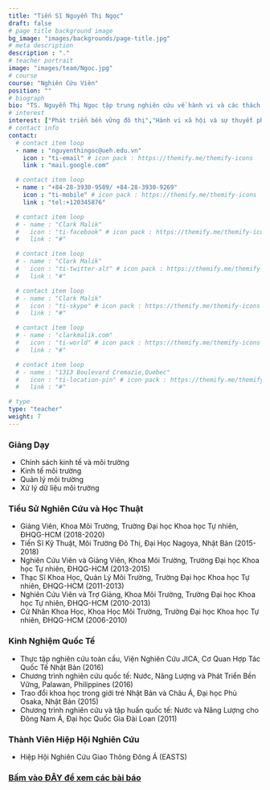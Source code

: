 ```yaml
---
title: "Tiến Sĩ Nguyễn Thị Ngọc"
draft: false
# page title background image
bg_image: "images/backgrounds/page-title.jpg"
# meta description
description : "."
# teacher portrait
image: "images/team/Ngoc.jpg"
# course
course: "Nghiên Cứu Viên"
position: ""
# biograph
bio: "TS. Nguyễn Thị Ngọc tập trung nghiên cứu về hành vi và các thách thức cho sự phát triển bền vững khu vực đô thị. Hiện tại, cô đang thực hiện các nghiên cứu về hành vi di chuyển và giáo dục môi trường."
# interest
interest: ["Phát triển bền vững đô thị","Hành vi xã hội và sự thuyết phục thay đổi hành vi","Ảnh hưởng của các yếu tố kinh tế và xã hội đến các vấn đề môi trường","Giáo dục môi trường","Khoa học dữ liệu ứng dụng trong đánh giá chính sách môi trường"]
# contact info
contact:
  # contact item loop
  - name : "nguyenthingoc@ueh.edu.vn"
    icon : "ti-email" # icon pack : https://themify.me/themify-icons
    link : "mail.google.com"

  # contact item loop
  - name : "+84-28-3930-9589/ +84-28-3930-9269"
    icon : "ti-mobile" # icon pack : https://themify.me/themify-icons
    link : "tel:+120345876"

  # contact item loop
  # - name : "Clark Malik"
  #   icon : "ti-facebook" # icon pack : https://themify.me/themify-icons
  #   link : "#"

  # contact item loop
  # - name : "Clark Malik"
  #   icon : "ti-twitter-alt" # icon pack : https://themify.me/themify-icons
  #   link : "#"

  # contact item loop
  # - name : "Clark Malik"
  #   icon : "ti-skype" # icon pack : https://themify.me/themify-icons
  #   link : "#"

  # contact item loop
  # - name : "clarkmalik.com"
  #   icon : "ti-world" # icon pack : https://themify.me/themify-icons
  #   link : "#"

  # contact item loop
  # - name : "1313 Boulevard Cremazie,Quebec"
  #   icon : "ti-location-pin" # icon pack : https://themify.me/themify-icons
  #   link : "#"

# type
type: "teacher"
weight: 7
---
```


### Giảng Dạy

* Chính sách kinh tế và môi trường
* Kinh tế môi trường
* Quản lý môi trường
* Xử lý dữ liệu môi trường


### Tiểu Sử Nghiên Cứu và Học Thuật
* Giảng Viên, Khoa Môi Trường, Trường Đại học Khoa học Tự nhiên, ĐHQG-HCM (2018-2020)
* Tiến Sĩ Kỹ Thuật, Môi Trường Đô Thị, Đại Học Nagoya, Nhật Bản (2015-2018)
* Nghiên Cứu Viên và Giảng Viên, Khoa Môi Trường, Trường Đại học Khoa học Tự nhiên, ĐHQG-HCM (2013-2015)
* Thạc Sĩ Khoa Học, Quản Lý Môi Trường, Trường Đại học Khoa học Tự nhiên, ĐHQG-HCM (2011-2013)
* Nghiên Cứu Viên và Trợ Giảng, Khoa Môi Trường, Trường Đại học Khoa học Tự nhiên, ĐHQG-HCM (2010-2013)
* Cử Nhân Khoa Học, Khoa Học Môi Trường, Trường Đại học Khoa học Tự nhiên, ĐHQG-HCM (2006-2010)


### Kinh Nghiệm Quốc Tế
* Thực tập nghiên cứu toàn cầu, Viện Nghiên Cứu JICA, Cơ Quan Hợp Tác Quốc Tế Nhật Bản (2016)
* Chương trình nghiên cứu quốc tế: Nước, Năng Lượng và Phát Triển Bền Vững, Palawan, Philippines (2016)
* Trao đổi khoa học trong giới trẻ Nhật Bản và Châu Á, Đại học Phủ Osaka, Nhật Bản (2015)
* Chương trình nghiên cứu và tập huấn quốc tế: Nước và Năng Lượng cho Đông Nam Á, Đại học Quốc Gia Đài Loan (2011)


### Thành Viên Hiệp Hội Nghiên Cứu
* Hiệp Hội Nghiên Cứu Giao Thông Đông Á (EASTS)


### [Bấm vào ĐÂY để xem các bài báo](https://scholar.google.com/citations?user=ssVKhcMAAAAJ&hl=vi)
